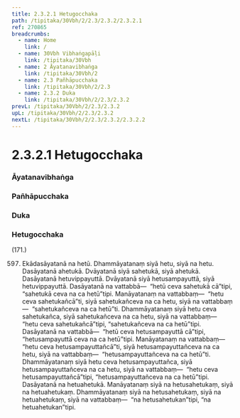 ```yaml
---
title: 2.3.2.1 Hetugocchaka
path: /tipitaka/30Vbh/2/2.3/2.3.2/2.3.2.1
ref: 270865
breadcrumbs:
  - name: Home
    link: /
  - name: 30Vbh Vibhaṅgapāḷi
    link: /tipitaka/30Vbh
  - name: 2 Āyatanavibhaṅga
    link: /tipitaka/30Vbh/2
  - name: 2.3 Pañhāpucchaka
    link: /tipitaka/30Vbh/2/2.3
  - name: 2.3.2 Duka
    link: /tipitaka/30Vbh/2/2.3/2.3.2
prevL: /tipitaka/30Vbh/2/2.3/2.3.2
upL: /tipitaka/30Vbh/2/2.3/2.3.2
nextL: /tipitaka/30Vbh/2/2.3/2.3.2/2.3.2.2
---
```


# 2.3.2.1 Hetugocchaka

### Āyatanavibhaṅga

### Pañhāpucchaka

### Duka

### Hetugocchaka

(171.)

597. Ekādasāyatanā na hetū. Dhammāyatanaṃ siyā hetu, siyā na hetu. Dasāyatanā ahetukā. Dvāyatanā siyā sahetukā, siyā ahetukā. Dasāyatanā hetuvippayuttā. Dvāyatanā siyā hetusampayuttā, siyā hetuvippayuttā. Dasāyatanā na vattabbā—  “hetū ceva sahetukā cā”tipi, “sahetukā ceva na ca hetū”tipi. Manāyatanaṃ na vattabbaṃ—  “hetu ceva sahetukañcā”ti, siyā sahetukañceva na ca hetu, siyā na vattabbaṃ—  “sahetukañceva na ca hetū”ti. Dhammāyatanaṃ siyā hetu ceva sahetukañca, siyā sahetukañceva na ca hetu, siyā na vattabbaṃ—  “hetu ceva sahetukañcā”tipi, “sahetukañceva na ca hetū”tipi. Dasāyatanā na vattabbā—  “hetū ceva hetusampayuttā cā”tipi, “hetusampayuttā ceva na ca hetū”tipi. Manāyatanaṃ na vattabbaṃ—  “hetu ceva hetusampayuttañcā”ti, siyā hetusampayuttañceva na ca hetu, siyā na vattabbaṃ—  “hetusampayuttañceva na ca hetū”ti. Dhammāyatanaṃ siyā hetu ceva hetusampayuttañca, siyā hetusampayuttañceva na ca hetu, siyā na vattabbaṃ—  “hetu ceva hetusampayuttañcā”tipi, “hetusampayuttañceva na ca hetū”tipi. Dasāyatanā na hetuahetukā. Manāyatanaṃ siyā na hetusahetukaṃ, siyā na hetuahetukaṃ. Dhammāyatanaṃ siyā na hetusahetukaṃ, siyā na hetuahetukaṃ, siyā na vattabbaṃ—  “na hetusahetukan”tipi, “na hetuahetukan”tipi.



